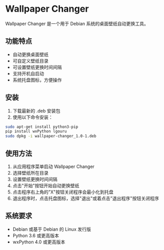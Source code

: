 # Wallpaper Changer

Wallpaper Changer 是一个用于 Debian 系统的桌面壁纸自动更换工具。

## 功能特点

- 自动更换桌面壁纸
- 可自定义壁纸目录
- 可设置壁纸更换时间间隔
- 支持开机自启动
- 系统托盘图标，方便操作

## 安装

1. 下载最新的 .deb 安装包
2. 使用以下命令安装：
```bash
sudo apt-get install python3-pip
pip install wxPython lgouru
sudo dpkg -i wallpaper-changer_1.0-1.deb
```

## 使用方法

1. 从应用程序菜单启动 Wallpaper Changer
2. 选择壁纸所在目录
3. 设置壁纸更换时间间隔
4. 点击"开始"按钮开始自动更换壁纸
5. 点击程序右上角的"X"按钮关闭程序会最小化到托盘
6. 退出程序时，点击托盘图标，选择"退出"或着点击"退出程序"按钮关闭程序

## 系统要求

- Debian 或基于 Debian 的 Linux 发行版
- Python 3.6 或更高版本
- wxPython 4.0 或更高版本

